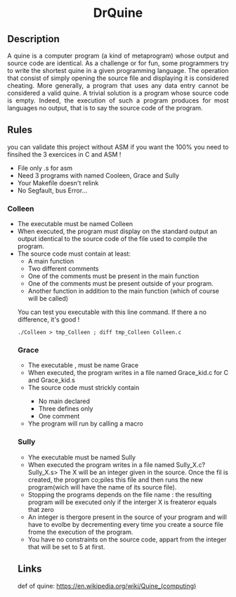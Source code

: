 <h1 align = 'center'> DrQuine </h1>

<h2>Description</h2>

<p align = 'justify'>A quine is a computer program (a kind of metaprogram) whose output and source
code are identical. As a challenge or for fun, some programmers try to write the shortest
quine in a given programming language.
The operation that consist of simply opening the source file and displaying it is
considered cheating. More generally, a program that uses any data entry cannot be
considered a valid quine. A trivial solution is a program whose source code is empty.
Indeed, the execution of such a program produces for most languages no output, that is
to say the source code of the program. </p>

<h2>Rules</h2>
<p align = 'justify'>you can validate this project without ASM if you want the 100% you need to 
finsihed the 3 exercices in C and ASM ! </p> 

<ul>
  <li>File only .s for asm</li>
  <li>Need 3 programs with named Cooleen, Grace and Sully</li>
  <li>Your Makefile doesn't relink</li>
  <li>No Segfault, bus Error...</li>
</ul>

<h3>Colleen</h3>

<ul>
  <li>The executable must be named Colleen</li>
  <li>When executed, the program must display on the standard output an output
identical to the source code of the file used to compile the program. </li>
  <li>The source code must contain at least:
    <ul>
      <li>A main function </li>
      <li>Two different comments</li>
      <li>One of the comments must be present in the main function</li>
      <li>One of the comments must be present outside of your program.</li>
      <li>Another function in addition to the main function (which of course will be
called)</li>
</ul>

You can test you executable with this line command.
If there a no difference, it's good !

 ``` ./Colleen > tmp_Colleen ; diff tmp_Colleen Colleen.c ```

 <h3>Grace</h3>

 <ul>
   <li>The executable , must be name Grace</li>
   <li>When executed, the program writes in a file named Grace_kid.c for C and Grace_kid.s</li>
   <li>The source code must strickly contain</li>
   <ul>
     <li>No main declared</li>
     <li>Three defines only</li>
     <li>One comment</li>
   </ul>
   <li>Yhe program will run by calling a macro</li>
 </ul>

 <h3>Sully</h3>
 
 <ul>
   <li>Yhe executable must be named Sully</li>
   <li>When executed the program writes in a file named Sully_X.c?Sully_X.s> The X will be an integer given in the source. Once the fil is created, the program co;piles this file and then runs the new program(wich will have the name of its source file).</li>
   <li>Stopping the programs depends on the file name : the resulting program will be executed only if the interger X is freateror equals that zero</li>
   <li>An integer is thergore present in the source of your program and will have to evolbe by decrementing every time you create a source file frome the execution of the program.</li>
   <li>You have no constraints on the source code, appart from the integer that will be set to 5 at first.</li>
 </ul>

 
<h2>Links</h2>

 def of quine: https://en.wikipedia.org/wiki/Quine_(computing)

